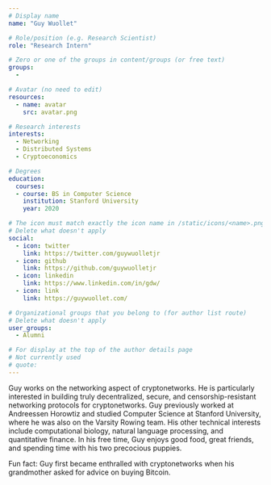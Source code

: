 ```yaml
---
# Display name
name: "Guy Wuollet"

# Role/position (e.g. Research Scientist)
role: "Research Intern"

# Zero or one of the groups in content/groups (or free text)
groups:
  -

# Avatar (no need to edit)
resources:
  - name: avatar
    src: avatar.png

# Research interests
interests:
  - Networking
  - Distributed Systems
  - Cryptoeconomics

# Degrees
education:
  courses:
  - course: BS in Computer Science
    institution: Stanford University
    year: 2020

# The icon must match exactly the icon name in /static/icons/<name>.png
# Delete what doesn't apply
social:
  - icon: twitter
    link: https://twitter.com/guywuolletjr
  - icon: github
    link: https://github.com/guywuolletjr
  - icon: linkedin
    link: https://www.linkedin.com/in/gdw/
  - icon: link
    link: https://guywuollet.com/

# Organizational groups that you belong to (for author list route)
# Delete what doesn't apply
user_groups:
  - Alumni

# For display at the top of the author details page
# Not currently used
# quote:
---
```


Guy works on the networking aspect of cryptonetworks. He is particularly interested in building truly decentralized, secure, and censorship-resistant networking protocols for cryptonetworks. Guy previously worked at Andreessen Horowtiz and studied Computer Science at Stanford University, where he was also on the Varsity Rowing team. His other technical interests include computational biology, natural language processing, and quantitative finance. In his free time, Guy enjoys good food, great friends, and spending time with his two precocious puppies.

Fun fact: Guy first became enthralled with cryptonetworks when his grandmother asked for advice on buying Bitcoin.
